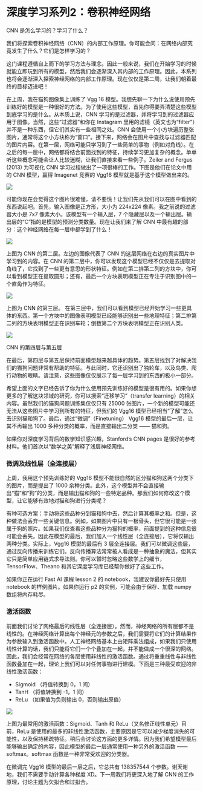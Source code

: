 # 深度学习系列2：卷积神经网络

CNN 是怎么学习的？学习了什么？


我们将探索卷积神经网络（CNN）的内部工作原理。你可能会问：在网络内部究竟发生了什么？它们是怎样学习的？

这门课程遵循自上而下的学习方法与理念。因此一般来说，我们在开始学习的时候就能立即玩到所有的模型，然后我们会逐渐深入其内部的工作原理。因此，本系列也将会逐渐深入探索神经网络的内部工作原理。现在仅仅是第二周，让我们朝着最终的目标迈进吧！

在上周，我在猫狗图像集上训练了 Vgg 16 模型。我想先聊一下为什么说使用预先训练好的模型是一种很好的方法。为了使用这些模型，首先你得要弄清楚这些模型到底学习的是什么。从本质上说，CNN 学习的是过滤器，并将学习到的过滤器应用于图像。当然，这些“过滤器”和你在 Instagram 里用的滤镜（英文也为“filter”）并不是一种东西，但它们其实有一些相同之处。CNN 会使用一个小方块遍历整张图片，通常将这个小方块称为“窗口”。接下来，网络会在图片中查找与过滤器匹配的图片内容。在第一层，网络可能只学习到了一些简单的事物（例如对角线）。在之后的每一层中，网络都将结合前面找到的特征，持续学习更加复杂的概念。单单听这些概念可能会让人比较迷糊，让我们直接来看一些例子。Zeiler and Fergus (2013) 为可视化 CNN 学习过程做出了一项很棒的工作。下图是他们在论文中用的 CNN 模型，赢得 Imagenet 竞赛的 Vgg16 模型就是基于这个模型做出来的。

![](https://i.imgur.com/BlnQoG8.png)


可能你现在会觉得这个图片很难懂，请不要慌！让我们先从我们可以在图中看到的东西说起吧。首先，输入图像是正方形，大小为 224x224 像素。我之前说的过滤器大小是 7x7 像素大小。该模型有一个输入层，7 个隐藏层以及一个输出层。输出层的“C”指的是模型的预测分类数量。现在让我们来了解 CNN 中最有趣的部分：这个神经网络在每一层中都学到了什么！

![](https://i.imgur.com/nIRfzJp.png)

上图为 CNN 的第二层。左边的图像代表了 CNN 的这层网络在右边的真实图片中学习到的内容。在 CNN 的第二层中，你可以发现这个模型已经不仅仅是去提取对角线了，它找到了一些更有意思的形状特征。例如在第二排第二列的方块中，你可以看到模型正在提取圆形；还有，最后一个方块表明模型正在专注于识别图中的一个直角作为特征。

![](https://i.imgur.com/JZE3P2o.png)

上图为 CNN 的第三层。
在第三层中，我们可以看到模型已经开始学习一些更具体的东西。第一个方块中的图像表明模型已经能够识别出一些地理特征；第二排第二列的方块表明模型正在识别车轮；倒数第二个方块表明模型正在识别人类。

![](https://i.imgur.com/ZQCUwmU.png)

CNN 的第四层与第五层

在最后，第四层与第五层保持前面模型越来越具体的趋势。第五层找到了对解决我们的猫狗问题非常有帮助的特征。与此同时，它还识别出了独轮车，以及鸟类、爬行动物的眼睛。请注意，这些图像仅仅展示了每一层学习到的东西的极小一部分。

希望上面的文字已经告诉了你为什么使用预先训练好的模型是很有用的。如果你想更多的了解这块领域的研究，你可以搜索“迁移学习”（transfer learning）的相关内容。虽然我们的猫狗问题训练集仅仅只有 25000 张图片，一个新的模型可能还无法从这些图片中学习到所有的特征，但我们的 Vgg16 模型已经相当“了解”怎么去识别猫和狗了。最后，通过“微调”（Finetuning） Vgg16 模型的最后一层，让其不再输出 1000 多种分类的概率，而是直接输出二分类 —— 猫和狗。

如果你对深度学习背后的数学知识感兴趣，Stanford’s CNN pages 是很好的参考材料。他们首次以“数学之美”解释了浅层神经网络。


### 微调及线性层（全连接层）

上周，我用这个预先训练好的 Vgg16 模型不能很自然的区分猫和狗这两个分类下的图片，而是提出了 1000 余种分类。此外，这个模型并不会直接输出“猫”和“狗”的分类，而是输出猫和狗的一些特定品种。那我们如何修改这个模型，让它能够有效地对猫和狗进行分类呢？

有种可选方案：手动将这些品种分到猫和狗中去，然后计算其概率之和。但是，这种做法会丢弃一些关键信息。例如，如果图片中只有一根骨头，但它很可能是一张属于狗的照片。如果我们仅查看这些品种分为猫狗的概率，前面提到的这种信息很可能会丢失。因此在模型的最后，我们加入一个线性层（全连接层），它将仅输出两种分类。实际上，Vgg16 模型的最后有 3 层全连接层。我们可以微调这些层，通过反向传播来训练它们。反向传播算法常常被人看成是一种抽象的魔法，但其实它只是简单应用链式求导法则。你可以暂时忽略这些数学上的细节，TensorFlow、Theano 和其它深度学习库已经帮你做好了这些工作。


如果你正在运行 Fast AI 课程 lesson 2 的 notebook，我建议你最好先只使用 notebook 的样例图片。如果你运行 p2 的实例，可能会由于保存、加载 numpy 数组将内存耗尽。

### 激活函数

前面我们讨论了网络最后的线性层（全连接层）。然而，神经网络的所有层都不是线性的。在神经网络计算出每个神经元的参数之后，我们需要将它们的计算结果作为参数输入到激活函数中。人工神经网络基本上由矩阵乘法组成，如果我们只使用线性计算的话，我们只能将它们一个个叠加在一起，并不能做成一个很深的网络。因此，我们会经常在网络的各层使用非线性的激活函数。通过将重重线性与非线性函数叠加在一起，理论上我们可以对任何事物进行建模。下面是三种最受欢迎的非线性激活函数：

- Sigmoid （将值转换到 0，1 间）
- TanH （将值转换到 -1，1 间）
- ReLu （如果值为负则输出 0，否则输出原值）

![](https://i.imgur.com/7O0cxd9.png)

上图为最常用的激活函数：Sigmoid、Tanh 和 ReLu（又名修正线性单元）目前，ReLu 是使用的最多的非线性激活函数，主要原因是它可以减少梯度消失的可能性，以及保持稀疏特征。稍后会讨论这方面的更多详情。因为我们希望模型最后能够输出确定的内容，因此模型的最后一层通常使用一种另外的激活函数 —— softmax。softmax 函数是一种非常受欢迎的分类器。

在微调完 Vgg16 模型的最后一层之后，它总共有 138357544 个参数。谢天谢地，我们不需要手动计算各种梯度 XD。下一周我们将更深入地了解 CNN 的工作原理，讨论主题为欠拟合和过拟合。

